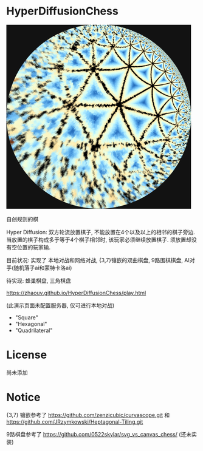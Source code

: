 # HyperDiffusionChess

![](images/tiling-22-cut.png)

自创规则的棋

Hyper Diffusion: 双方轮流放置棋子, 不能放置在4个以及以上的相邻的棋子旁边. 当放置的棋子构成多于等于4个棋子相邻时, 该玩家必须继续放置棋子. 须放置却没有空位置的玩家输.

目前状况: 实现了 本地对战和网络对战, {3,7}镶嵌的双曲棋盘, 9路围棋棋盘, AI对手(随机落子ai和蒙特卡洛ai)

待实现: 蜂巢棋盘, 三角棋盘

https://zhaouv.github.io/HyperDiffusionChess/play.html

(此演示页面未配置服务器, 仅可进行本地对战)

- "Square"
- "Hexagonal"
- "Quadrilateral"

# License

尚未添加

# Notice

{3,7} 镶嵌参考了 https://github.com/zenzicubic/curvascope.git 和 https://github.com/JRzymkowski/Heptagonal-Tiling.git

9路棋盘参考了 https://github.com/0522skylar/svg_vs_canvas_chess/
(还未实装)

